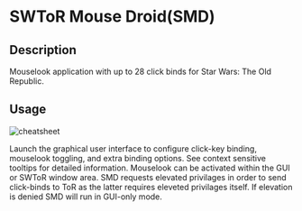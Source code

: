 SWToR Mouse Droid(SMD)
======================

Description
-----------
Mouselook application with up to 28 click binds for Star Wars: The Old Republic.

Usage
-----
![cheatsheet](https://user-images.githubusercontent.com/34922839/74070889-f512cd80-4a0a-11ea-8d53-93ea7b6e23d9.png)

Launch the graphical user interface to configure click-key binding, mouselook toggling,
and extra binding options. See context sensitive tooltips for detailed information.
Mouselook can be activated within the GUI or SWToR window area.
SMD requests elevated privilages in order to send click-binds to ToR as the latter
requires eleveted privilages itself. If elevation is denied SMD will run in GUI-only
mode.
